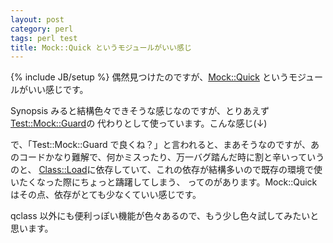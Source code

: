 ```yaml
---
layout: post
category: perl
tags: perl test
title: Mock::Quick というモジュールがいい感じ
---
```

{% include JB/setup %}
偶然見つけたのですが、[Mock::Quick](http://search.cpan.org/dist/Mock-Quick/) というモジュールがいい感じです。

Synopsis みると結構色々できそうな感じなのですが、とりあえず[Test::Mock::Guard](http://search.cpan.org/dist/Test-Mock-Guard/)の
代わりとして使っています。こんな感じ(↓)

<script src="https://gist.github.com/tsucchi/a96b508cc8a501270fa1.js"></script>

で、「Test::Mock::Guard で良くね？」と言われると、まあそうなのですが、あのコードかなり難解で、何かミスったり、万一バグ踏んだ時に割と辛いっていうのと、
[Class::Load](http://search.cpan.org/dist/Class-Load/)に依存していて、これの依存が結構多いので既存の環境で使いたくなった際にちょっと躊躇してしまう、
ってのがあります。Mock::Quick はその点、依存がとても少なくていい感じです。

qclass 以外にも便利っぽい機能が色々あるので、もう少し色々試してみたいと思います。

